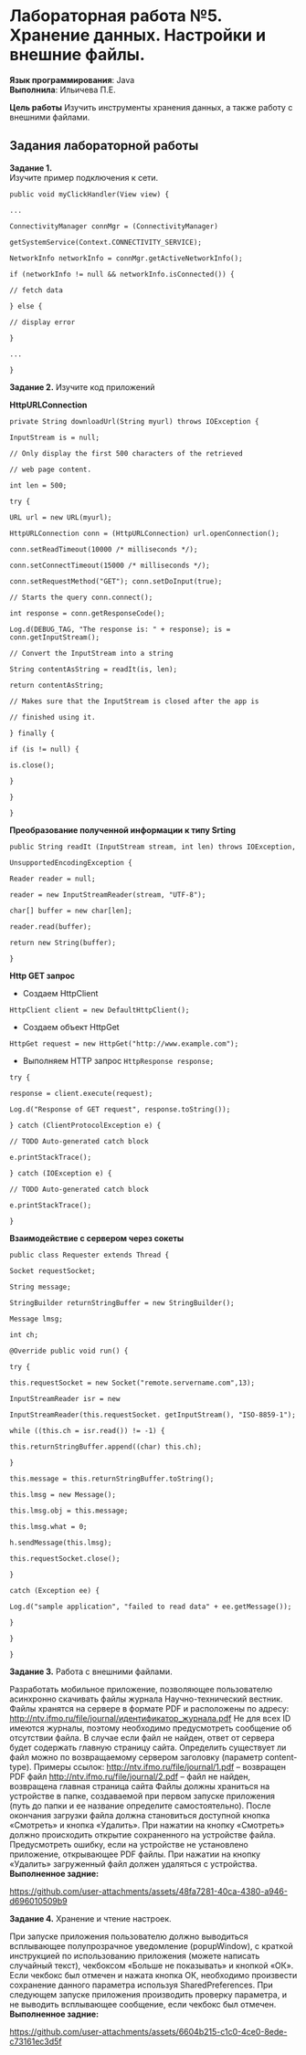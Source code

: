 # Лабораторная работа №5. Хранение данных. Настройки и внешние файлы.
**Язык программирования**: Java  
**Выполнила**: Ильичева П.Е.

**Цель работы**
Изучить инструменты хранения данных, а также работу с внешними 
файлами. 

## Задания лабораторной работы 
**Задание 1.**  
Изучите пример подключения к сети. 

`public void myClickHandler(View view) {` 

`...` 

`ConnectivityManager connMgr = (ConnectivityManager)` 

`getSystemService(Context.CONNECTIVITY_SERVICE);` 

`NetworkInfo networkInfo = connMgr.getActiveNetworkInfo();`

`if (networkInfo != null && networkInfo.isConnected()) {`

`// fetch data` 

`} else {`

`// display error` 

`}`

`...` 

`}`

**Задание 2.**
Изучите код приложений 

**HttpURLConnection**

`private String downloadUrl(String myurl) throws IOException {`

`InputStream is = null;`

`// Only display the first 500 characters of the retrieved` 

`// web page content.` 

`int len = 500;` 

`try {`

`URL url = new URL(myurl);` 

`HttpURLConnection conn = (HttpURLConnection) url.openConnection();`

`conn.setReadTimeout(10000 /* milliseconds */);` 

`conn.setConnectTimeout(15000 /* milliseconds */);` 

`conn.setRequestMethod("GET"); conn.setDoInput(true);`

`// Starts the query conn.connect();` 

`int response = conn.getResponseCode();` 

`Log.d(DEBUG_TAG, "The response is: " + response); is = conn.getInputStream();` 

`// Convert the InputStream into a string` 

`String contentAsString = readIt(is, len);` 

`return contentAsString;` 

`// Makes sure that the InputStream is closed after the app is` 

`// finished using it.` 

`} finally {`

`if (is != null) {` 

`is.close();` 

`}` 

`}` 

`}`

**Преобразование полученной информации к типу Srting**

`public String readIt (InputStream stream, int len) throws IOException,` 

`UnsupportedEncodingException {` 

`Reader reader = null; `

`reader = new InputStreamReader(stream, "UTF-8");` 

`char[] buffer = new char[len];`

`reader.read(buffer);`

`return new String(buffer);` 

`}`

**Http GET запрос**

- Создаем HttpClient 

`HttpClient client = new DefaultHttpClient();` 

- Создаем объект HttpGet 

`HttpGet request = new HttpGet("http://www.example.com");` 

- Выполняем HTTP запрос 
`HttpResponse response;`

`try {` 

`response = client.execute(request);` 

`Log.d("Response of GET request", response.toString());` 

`} catch (ClientProtocolException e) {` 

`// TODO Auto-generated catch block` 

`e.printStackTrace();` 

`} catch (IOException e) {`

`// TODO Auto-generated catch block` 

`e.printStackTrace();` 

`}` 

**Взаимодействие с сервером через сокеты**

`public class Requester extends Thread {` 

`Socket requestSocket;` 

`String message;` 

`StringBuilder returnStringBuffer = new StringBuilder();` 

`Message lmsg;` 

`int ch;` 

`@Override public void run() {` 

`try {` 

`this.requestSocket = new Socket("remote.servername.com",13);` 

`InputStreamReader isr = new` 

`InputStreamReader(this.requestSocket. getInputStream(), "ISO-8859-1");` 

`while ((this.ch = isr.read()) != -1) {` 

`this.returnStringBuffer.append((char) this.ch);` 

`}` 

`this.message = this.returnStringBuffer.toString();` 

`this.lmsg = new Message();` 

`this.lmsg.obj = this.message;` 

`this.lmsg.what = 0;` 

`h.sendMessage(this.lmsg);` 

`this.requestSocket.close();` 

`}` 

`catch (Exception ee) {` 

`Log.d("sample application", "failed to read data" + ee.getMessage());` 

`}` 

`}` 

`}`

**Задание 3.** Работа с внешними файлами.

Разработать мобильное приложение, позволяющее пользователю асинхронно скачивать файлы журнала Научно-технический вестник. 
Файлы хранятся на сервере в формате PDF и расположены по адресу: http://ntv.ifmo.ru/file/journal/идентификатор_журнала.pdf 
Не для всех ID имеются журналы, поэтому необходимо предусмотреть сообщение об отсутствии файла. В случае если файл не найден, 
ответ от сервера будет содержать главную страницу сайта. 
Определить существует ли файл можно по возвращаемому сервером заголовку (параметр content-type). 
Примеры ссылок: 
http://ntv.ifmo.ru/file/journal/1.pdf – возвращен PDF файл 
http://ntv.ifmo.ru/file/journal/2.pdf – файл не найден, возвращена главная страница сайта 
Файлы должны храниться на устройстве в папке, создаваемой при первом запуске приложения (путь до папки и ее название определите самостоятельно). 
После окончания загрузки файла должна становиться доступной кнопка «Смотреть» и кнопка «Удалить». 
При нажатии на кнопку «Смотреть» должно происходить открытие сохраненного на устройстве файла.
Предусмотреть ошибку, если на устройстве не установлено приложение, открывающее PDF файлы. 
При нажатии на кнопку «Удалить» загруженный файл должен удаляться с устройства.
**Выполненное задние:**


https://github.com/user-attachments/assets/48fa7281-40ca-4380-a946-d696010509b9


**Задание 4.** Хранение и чтение настроек.

При запуске приложения пользователю должно выводиться всплывающее полупрозрачное уведомление (popupWindow),
с краткой инструкцией по использованию приложения (можете написать случайный текст),
чекбоксом «Больше не показывать» и кнопкой «ОК».
Если чекбокс был отмечен и нажата кнопка ОК, необходимо произвести сохранение данного параметра используя SharedPreferences.
При следующем запуске приложения производить проверку параметра, и не выводить всплывающее сообщение, если чекбокс был отмечен.
**Выполненное задние:**

https://github.com/user-attachments/assets/6604b215-c1c0-4ce0-8ede-c73161ec3d5f



